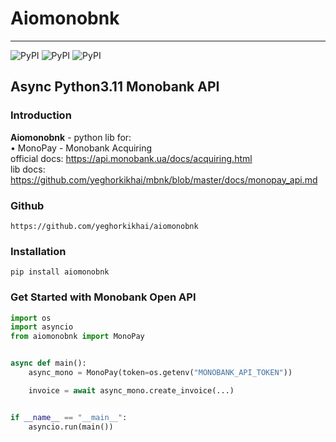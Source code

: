 # Aiomonobnk
<hr>

![PyPI](https://img.shields.io/pypi/l/aiomonobnk)
![PyPI](https://img.shields.io/pypi/v/aiomonobnk)
![PyPI](https://img.shields.io/pypi/pyversions/aiomonobnk)

## Async Python3.11 Monobank API

### Introduction

<b>Aiomonobnk</b> - python lib for: 
<br>&bull; MonoPay - Monobank Acquiring
<br>official docs: https://api.monobank.ua/docs/acquiring.html
<br>lib docs: https://github.com/yeghorkikhai/mbnk/blob/master/docs/monopay_api.md

### Github
```
https://github.com/yeghorkikhai/aiomonobnk
```

### Installation
```
pip install aiomonobnk
```

### Get Started with Monobank Open API


```python
import os
import asyncio
from aiomonobnk import MonoPay


async def main():
    async_mono = MonoPay(token=os.getenv("MONOBANK_API_TOKEN"))

    invoice = await async_mono.create_invoice(...)


if __name__ == "__main__":
    asyncio.run(main())
```
